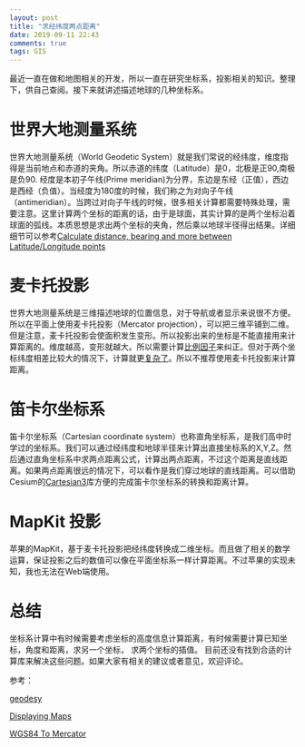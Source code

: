 ```yaml
---
layout: post
title: "求经纬度两点距离"
date: 2019-09-11 22:43
comments: true
tags: GIS
---
```


最近一直在做和地图相关的开发，所以一直在研究坐标系，投影相关的知识。整理下，供自己查阅。接下来就讲述描述地球的几种坐标系。


# 世界大地测量系统

世界大地测量系统（World Geodetic System）就是我们常说的经纬度，维度指得是当前地点和赤道的夹角。所以赤道的纬度（Latitude）是0，北极是正90,南极是负90.
经度是本初子午线(Prime meridian)为分界，东边是东经（正值），西边是西经（负值）。当经度为180度的时候，我们称之为对向子午线（antimeridian）。当跨过对向子午线的时候，很多相关计算都需要特殊处理，需要注意。这里计算两个坐标的距离的话，由于是球面，其实计算的是两个坐标沿着球面的弧线。本质思想是求出两个坐标的夹角，然后乘以地球半径得出结果。详细细节可以参考[Calculate distance, bearing and more between Latitude/Longitude points](http://www.movable-type.co.uk/scripts/latlong.html)

# 麦卡托投影

世界大地测量系统是三维描述地球的位置信息，对于导航或者显示来说很不方便。所以在平面上使用麦卡托投影（Mercator projection），可以把三维平铺到二维。但是注意，麦卡托投影会使面积发生变形。所以投影出来的坐标是不能直接用来计算距离的。维度越高，变形就越大。所以需要计算[比例因子](https://en.wikipedia.org/wiki/Mercator_projection#Scale_factor)来纠正。但对于两个坐标纬度相差比较大的情况下，计算就更[复杂了](https://gis.stackexchange.com/a/93335)。所以不推荐使用麦卡托投影来计算距离。

# 笛卡尔坐标系

笛卡尔坐标系（Cartesian coordinate system）也称直角坐标系，是我们高中时学过的坐标系。我们可以通过经纬度和地球半径来计算出直接坐标系的X,Y,Z。然后通过直角坐标系中求两点距离公式，计算出两点距离，不过这个距离是直线距离。如果两点距离很远的情况下，可以看作是我们穿过地球的直线距离。可以借助Cesium的[Cartesian3](https://cesiumjs.org/Cesium/Build/Documentation/Cartesian3.html)库方便的完成笛卡尔坐标系的转换和距离计算。


# MapKit 投影

苹果的MapKit，基于麦卡托投影把经纬度转换成二维坐标。而且做了相关的数学运算，保证投影之后的数值可以像在平面坐标系一样计算距离。不过苹果的实现未知，我也无法在Web端使用。

# 总结

坐标系计算中有时候需要考虑坐标的高度信息计算距离，有时候需要计算已知坐标，角度和距离，求另一个坐标， 求两个坐标的插值。 目前还没有找到合适的计算库来解决这些问题。如果大家有相关的建议或者意见，欢迎评论。

参考：

[geodesy](https://github.com/chrisveness/geodesy)

[Displaying Maps](https://developer.apple.com/library/archive/documentation/UserExperience/Conceptual/LocationAwarenessPG/MapKit/MapKit.html)

[WGS84 To Mercator](http://epsg.io/transform#s_srs=4326&t_srs=3857)

